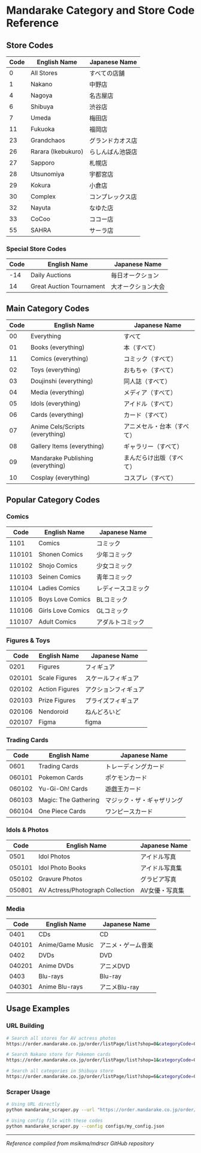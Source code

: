 # Mandarake Category and Store Code Reference

## Store Codes

| Code | English Name | Japanese Name |
|------|-------------|---------------|
| 0 | All Stores | すべての店舗 |
| 1 | Nakano | 中野店 |
| 4 | Nagoya | 名古屋店 |
| 6 | Shibuya | 渋谷店 |
| 7 | Umeda | 梅田店 |
| 11 | Fukuoka | 福岡店 |
| 23 | Grandchaos | グランドカオス店 |
| 26 | Rarara (Ikebukuro) | らしんばん池袋店 |
| 27 | Sapporo | 札幌店 |
| 28 | Utsunomiya | 宇都宮店 |
| 29 | Kokura | 小倉店 |
| 30 | Complex | コンプレックス店 |
| 32 | Nayuta | なゆた店 |
| 33 | CoCoo | ココー店 |
| 55 | SAHRA | サーラ店 |

### Special Store Codes
| Code | English Name | Japanese Name |
|------|-------------|---------------|
| -14 | Daily Auctions | 毎日オークション |
| 14 | Great Auction Tournament | 大オークション大会 |

## Main Category Codes

| Code | English Name | Japanese Name |
|------|-------------|---------------|
| 00 | Everything | すべて |
| 01 | Books (everything) | 本（すべて） |
| 11 | Comics (everything) | コミック（すべて） |
| 02 | Toys (everything) | おもちゃ（すべて） |
| 03 | Doujinshi (everything) | 同人誌（すべて） |
| 04 | Media (everything) | メディア（すべて） |
| 05 | Idols (everything) | アイドル（すべて） |
| 06 | Cards (everything) | カード（すべて） |
| 07 | Anime Cels/Scripts (everything) | アニメセル・台本（すべて） |
| 08 | Gallery Items (everything) | ギャラリー（すべて） |
| 09 | Mandarake Publishing (everything) | まんだらけ出版（すべて） |
| 10 | Cosplay (everything) | コスプレ（すべて） |

## Popular Category Codes

### Comics
| Code | English Name | Japanese Name |
|------|-------------|---------------|
| 1101 | Comics | コミック |
| 110101 | Shonen Comics | 少年コミック |
| 110102 | Shojo Comics | 少女コミック |
| 110103 | Seinen Comics | 青年コミック |
| 110104 | Ladies Comics | レディースコミック |
| 110105 | Boys Love Comics | BLコミック |
| 110106 | Girls Love Comics | GLコミック |
| 110107 | Adult Comics | アダルトコミック |

### Figures & Toys
| Code | English Name | Japanese Name |
|------|-------------|---------------|
| 0201 | Figures | フィギュア |
| 020101 | Scale Figures | スケールフィギュア |
| 020102 | Action Figures | アクションフィギュア |
| 020103 | Prize Figures | プライズフィギュア |
| 020106 | Nendoroid | ねんどろいど |
| 020107 | Figma | figma |

### Trading Cards
| Code | English Name | Japanese Name |
|------|-------------|---------------|
| 0601 | Trading Cards | トレーディングカード |
| 060101 | Pokemon Cards | ポケモンカード |
| 060102 | Yu-Gi-Oh! Cards | 遊戯王カード |
| 060103 | Magic: The Gathering | マジック・ザ・ギャザリング |
| 060104 | One Piece Cards | ワンピースカード |

### Idols & Photos
| Code | English Name | Japanese Name |
|------|-------------|---------------|
| 0501 | Idol Photos | アイドル写真 |
| 050101 | Idol Photo Books | アイドル写真集 |
| 050102 | Gravure Photos | グラビア写真 |
| 050801 | AV Actress/Photograph Collection | AV女優・写真集 |

### Media
| Code | English Name | Japanese Name |
|------|-------------|---------------|
| 0401 | CDs | CD |
| 040101 | Anime/Game Music | アニメ・ゲーム音楽 |
| 0402 | DVDs | DVD |
| 040201 | Anime DVDs | アニメDVD |
| 0403 | Blu-rays | Blu-ray |
| 040301 | Anime Blu-rays | アニメBlu-ray |

## Usage Examples

### URL Building
```bash
# Search all stores for AV actress photos
https://order.mandarake.co.jp/order/listPage/list?shop=0&categoryCode=050801&keyword=search_term

# Search Nakano store for Pokemon cards
https://order.mandarake.co.jp/order/listPage/list?shop=1&categoryCode=060101&keyword=pokemon

# Search all categories in Shibuya store
https://order.mandarake.co.jp/order/listPage/list?shop=6&categoryCode=00&keyword=search_term
```

### Scraper Usage
```bash
# Using URL directly
python mandarake_scraper.py --url "https://order.mandarake.co.jp/order/listPage/list?shop=0&categoryCode=050801&keyword=search_term"

# Using config file with these codes
python mandarake_scraper.py --config configs/my_config.json
```

---
*Reference compiled from msikma/mdrscr GitHub repository*